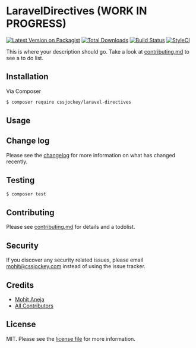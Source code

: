 # LaravelDirectives (WORK IN PROGRESS)

[![Latest Version on Packagist][ico-version]][link-packagist]
[![Total Downloads][ico-downloads]][link-downloads]
[![Build Status][ico-travis]][link-travis]
[![StyleCI][ico-styleci]][link-styleci]

This is where your description should go. Take a look at [contributing.md](contributing.md) to see a to do list.

## Installation

Via Composer

``` bash
$ composer require cssjockey/laravel-directives
```

## Usage

## Change log

Please see the [changelog](changelog.md) for more information on what has changed recently.

## Testing

``` bash
$ composer test
```

## Contributing

Please see [contributing.md](contributing.md) for details and a todolist.

## Security

If you discover any security related issues, please email mohit@cssjockey.com instead of using the issue tracker.

## Credits

- [Mohit Aneja][link-author]
- [All Contributors][link-contributors]

## License

MIT. Please see the [license file](license.md) for more information.

[ico-version]: https://img.shields.io/packagist/v/cssjockey/laravel-directives.svg?style=flat-square
[ico-downloads]: https://img.shields.io/packagist/dt/cssjockey/laravel-directives.svg?style=flat-square
[ico-travis]: https://img.shields.io/travis/cssjockey/laravel-directives/master.svg?style=flat-square
[ico-styleci]: https://styleci.io/repos/12345678/shield

[link-packagist]: https://packagist.org/packages/cssjockey/laravel-directives
[link-downloads]: https://packagist.org/packages/cssjockey/laravel-directives
[link-travis]: https://travis-ci.org/cssjockey/laravel-directives
[link-styleci]: https://styleci.io/repos/12345678
[link-author]: https://github.com/cssjockey
[link-contributors]: ../../contributors
